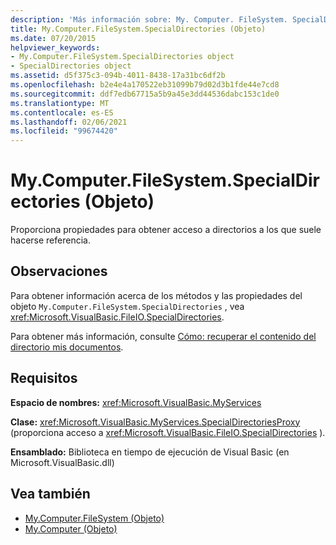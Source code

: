 ```yaml
---
description: 'Más información sobre: My. Computer. FileSystem. SpecialDirectories (objeto)'
title: My.Computer.FileSystem.SpecialDirectories (Objeto)
ms.date: 07/20/2015
helpviewer_keywords:
- My.Computer.FileSystem.SpecialDirectories object
- SpecialDirectories object
ms.assetid: d5f375c3-094b-4011-8438-17a31bc6df2b
ms.openlocfilehash: b2e4e4a170522eb31099b79d02d3b1fde44e7cd8
ms.sourcegitcommit: ddf7edb67715a5b9a45e3dd44536dabc153c1de0
ms.translationtype: MT
ms.contentlocale: es-ES
ms.lasthandoff: 02/06/2021
ms.locfileid: "99674420"
---
```

# <a name="mycomputerfilesystemspecialdirectories-object"></a>My.Computer.FileSystem.SpecialDirectories (Objeto)

Proporciona propiedades para obtener acceso a directorios a los que suele hacerse referencia.  
  
## <a name="remarks"></a>Observaciones  

 Para obtener información acerca de los métodos y las propiedades del objeto `My.Computer.FileSystem.SpecialDirectories` , vea <xref:Microsoft.VisualBasic.FileIO.SpecialDirectories>.  
  
 Para obtener más información, consulte [Cómo: recuperar el contenido del directorio mis documentos](../../developing-apps/programming/drives-directories-files/how-to-retrieve-the-contents-of-the-my-documents-directory.md).  
  
## <a name="requirements"></a>Requisitos  

 **Espacio de nombres:** <xref:Microsoft.VisualBasic.MyServices>  
  
 **Clase:** <xref:Microsoft.VisualBasic.MyServices.SpecialDirectoriesProxy> (proporciona acceso a <xref:Microsoft.VisualBasic.FileIO.SpecialDirectories> ).  
  
 **Ensamblado:** Biblioteca en tiempo de ejecución de Visual Basic (en Microsoft.VisualBasic.dll)  
  
## <a name="see-also"></a>Vea también

- [My.Computer.FileSystem (Objeto)](my-computer-filesystem-object.md)
- [My.Computer (Objeto)](my-computer-object.md)
